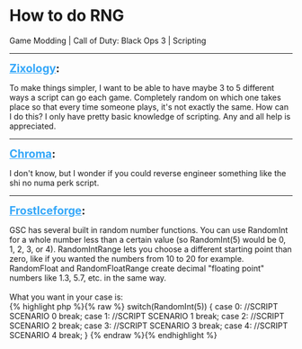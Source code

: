 # How to do RNG
Game Modding | Call of Duty: Black Ops 3 | Scripting

---
<strong style="font-size: 1.4em;"><span style="text-decoration: underline;text-decoration-color: #34a7f9;"><span style="color:#34a7f9;">Zixology</span></span>:</strong>

<p>To make things simpler, I want to be able to have maybe 3 to 5 different ways a script can go each game. Completely random on which one takes place so that every time someone plays, it&#39;s not exactly the same. How can I do this? I only have pretty basic knowledge of scripting. Any and all help is appreciated.</p>

---
<strong style="font-size: 1.4em;"><span style="text-decoration: underline;text-decoration-color: #34a7f9;"><span style="color:#34a7f9;">Chroma</span></span>:</strong>

<p>I don&#39;t know, but I wonder if you could reverse engineer something like the shi no numa perk script.</p>

---
<strong style="font-size: 1.4em;"><span style="text-decoration: underline;text-decoration-color: #34a7f9;"><span style="color:#34a7f9;">FrostIceforge</span></span>:</strong>

<p>GSC has several built in random number functions. You can use RandomInt for a whole number less than a certain value (so RandomInt(5) would be 0, 1, 2, 3, or 4). RandomIntRange lets you choose a different starting point than zero, like if you wanted the numbers from 10 to 20 for example. RandomFloat and RandomFloatRange create decimal &quot;floating point&quot; numbers like 1.3, 5.7, etc. in the same way.<br /><br />What you want in your case is:<br />{% highlight php %}{% raw %}
switch(RandomInt(5))
{
    case 0:
        //SCRIPT SCENARIO 0
        break;
    case 1:
        //SCRIPT SCENARIO 1
        break;
    case 2:
        //SCRIPT SCENARIO 2
        break;
    case 3:
        //SCRIPT SCENARIO 3
        break;
    case 4:
        //SCRIPT SCENARIO 4
        break;
}
{% endraw %}{% endhighlight %}
</p>
